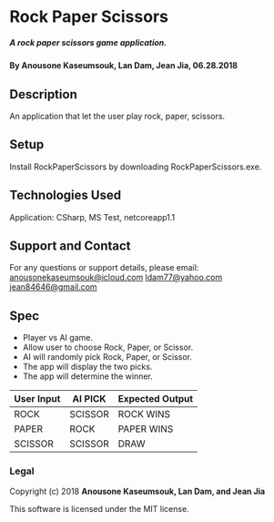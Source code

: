 # Rock Paper Scissors

##### A rock paper scissors game application.

#### By Anousone Kaseumsouk, Lan Dam, Jean Jia, 06.28.2018

## Description

An application that let the user play rock, paper, scissors.

## Setup

Install RockPaperScissors by downloading RockPaperScissors.exe.

## Technologies Used

Application: CSharp, MS Test, netcoreapp1.1

## Support and Contact

For any questions or support details, please email:
anousonekaseumsouk@icloud.com
ldam77@yahoo.com
jean84646@gmail.com

## Spec

* Player vs AI game.
* Allow user to choose Rock, Paper, or Scissor.
* AI will randomly pick Rock, Paper, or Scissor.
* The app will display the two picks.
* The app will determine the winner.


| User Input      | AI PICK      | Expected Output     |
| ----------------|------------- |---------------------|
| ROCK            | SCISSOR      | ROCK WINS           |
| PAPER           | ROCK         | PAPER WINS          |
| SCISSOR         | SCISSOR      | DRAW                |


### Legal

Copyright (c) 2018 **Anousone Kaseumsouk, Lan Dam, and Jean Jia**

This software is licensed under the MIT license.

